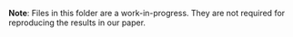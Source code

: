 **Note**: Files in this folder are a work-in-progress. They are not required for reproducing the results in our paper. 
